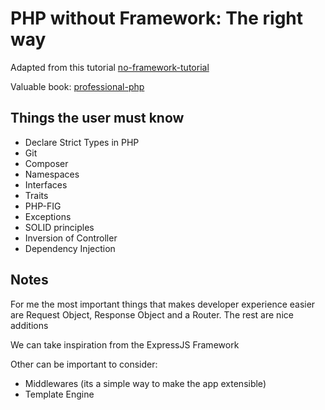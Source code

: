 # PHP without Framework: The right way

Adapted from this tutorial
[no-framework-tutorial](https://git.php.fail/lubiana/no-framework-tutorial)

Valuable book: [professional-php](https://patricklouys.com/professional-php/)

## Things the user must know

- Declare Strict Types in PHP
- Git
- Composer
- Namespaces
- Interfaces
- Traits
- PHP-FIG
- Exceptions
- SOLID principles
- Inversion of Controller
- Dependency Injection

## Notes

For me the most important things that makes developer experience easier are Request Object, Response Object and a Router. The rest are nice additions

We can take inspiration from the ExpressJS Framework

Other can be important to consider:

- Middlewares (its a simple way to make the app extensible)
- Template Engine
